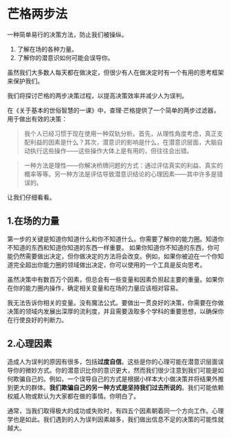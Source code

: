 # 芒格两步法

一种简单易行的决策方法，防止我们被操纵。

1. 了解在场的各种力量。
2. 了解你的潜意识如何可能会误导你。

虽然我们大多数人每天都在做决定，但很少有人在做决定时有一个有用的思考框架来保护我们。

我们将探讨芒格的两步决策过程，以提高决策效率并减少人为误判。

在《关于基本的世俗智慧的一课》中，查理·芒格提供了一个简单的两步过滤器，用于做出有效的决策：

> 我个人已经习惯于现在使用一种双轨分析。首先，从理性角度考虑，真正支配利益的因素是什么？其次，潜意识的影响是什么，在潜意识层面，大脑自动执行这些操作——这些操作大体上是有用的，但往往会出错。

> 一种方法是理性——你解决桥牌问题的方式：通过评估真实的利益、真实的概率等等。另一种方法是评估导致潜意识结论的心理因素——其中许多是错误的。

让我们仔细看看。

## 1.在场的力量

第一步的关键是知道你知道什么和你不知道什么。你需要了解你的能力圈。知道你不知道的东西和知道你知道的东西一样重要。
如果你知道你不知道的东西，你可能仍然需要做出决定，但你做决定的方法将会改变。例如，如果你被迫在一个你知道完全超出你能力圈的领域做出决定，你可以使用的一个工具是反向思考。

虽然决策中有数百万个因素，但总会有一些变量和因素负担起主要的重量。如果你在你的能力圈内操作，确定相关变量和在场的力量应该相对容易。

我无法告诉你相关的变量。没有魔法公式。要做出一贯良好的决策，你需要在你做决策的领域内发展出深厚的流利度，并且需要汲取多个学科的重要思想，以确保你在行使良好的判断力。

## 2.心理因素

造成人为误判的原因有很多，包括**过度自信**。这些是你的心理可能在潜意识层面误导你的微妙方式。你的潜意识比你的意识更大，然而我们很少注意到我们可能是如何欺骗自己的。例如，一个误导自己的方式是根据小样本大小做决策并将结果外推到更大的群体。**我们欺骗自己的另一种方式是坚持我们过去所说的**。我们可能依赖权威人物或默认为大家都在做的事情。你明白了。

通常，当我们取得极大的成功或失败时，有四五个因素朝着同一个方向工作。心理学也是如此。我们遇到的人为误判因素越多，我们做出信息不足的决策的可能性就越大。